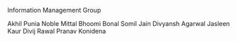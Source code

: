 Information Management Group

Akhil Punia
Noble Mittal
Bhoomi Bonal
Somil Jain
Divyansh Agarwal
Jasleen Kaur
Divij Rawal
Pranav Konidena

